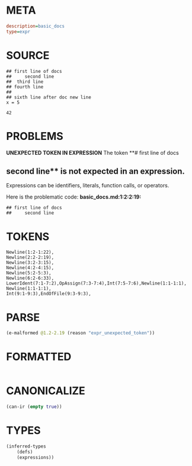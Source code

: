 # META
~~~ini
description=basic_docs
type=expr
~~~
# SOURCE
~~~roc
## first line of docs
##     second line
##  third line
## fourth line
##
## sixth line after doc new line
x = 5

42
~~~
# PROBLEMS
**UNEXPECTED TOKEN IN EXPRESSION**
The token **# first line of docs
##     second line** is not expected in an expression.
Expressions can be identifiers, literals, function calls, or operators.

Here is the problematic code:
**basic_docs.md:1:2:2:19:**
```roc
## first line of docs
##     second line
```


# TOKENS
~~~zig
Newline(1:2-1:22),
Newline(2:2-2:19),
Newline(3:2-3:15),
Newline(4:2-4:15),
Newline(5:2-5:3),
Newline(6:2-6:33),
LowerIdent(7:1-7:2),OpAssign(7:3-7:4),Int(7:5-7:6),Newline(1:1-1:1),
Newline(1:1-1:1),
Int(9:1-9:3),EndOfFile(9:3-9:3),
~~~
# PARSE
~~~clojure
(e-malformed @1.2-2.19 (reason "expr_unexpected_token"))
~~~
# FORMATTED
~~~roc

~~~
# CANONICALIZE
~~~clojure
(can-ir (empty true))
~~~
# TYPES
~~~clojure
(inferred-types
	(defs)
	(expressions))
~~~
